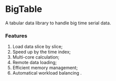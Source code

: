 # BigTable

A tabular data library to handle big time serial data.

### Features
1. Load data slice by slice;
2. Speed up by the time index;
3. Multi-core calculation; 
4. Remote data loading;
5. Efficient memory management;
6. Automatical workload balancing .
